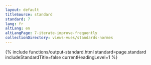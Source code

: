 ```yaml
---
layout: default
titleSource: standard
standard: 7
lang: fr
altLang: en
altLangPage: 7-iterate-improve-frequently
collectionDirectory: views-vues/standards-normes
---
```

{% include functions/output-standard.html standard=page.standard includeStandardTitle=false currentHeadingLevel=1 %}
